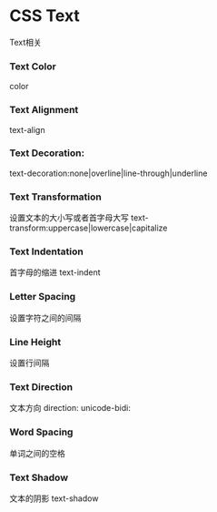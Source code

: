 # CSS Text
Text相关
### Text Color
color
### Text Alignment
text-align
### Text Decoration:
text-decoration:none|overline|line-through|underline
### Text Transformation
设置文本的大小写或者首字母大写
text-transform:uppercase|lowercase|capitalize

### Text Indentation
首字母的缩进
text-indent

### Letter Spacing
设置字符之间的间隔

### Line Height
设置行间隔

### Text Direction
文本方向
direction:
unicode-bidi:

### Word Spacing
单词之间的空格

### Text Shadow
文本的阴影
text-shadow

